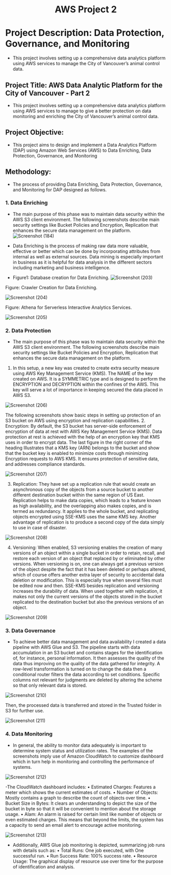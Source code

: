 <h1 align="center">AWS Project 2</h1>


# Project Description: Data Protection, Governance, and Monitoring
* This project involves setting up a comprehensive data analytics platform using AWS services to manage the City of Vancouver’s animal control data. 
## Project Title: AWS Data Analytic Platform for the City of Vancouver - Part 2
* This project involves setting up a comprehensive data analytics platform using AWS services to manage  to give a better protection on data monitoring and enriching the City of Vancouver’s animal control data. 
## Project Objective:
* This project aims to design and implement a Data Analytics Platform (DAP) using Amazon Web Services (AWS) to Data Enriching, Data Protection, Governance, and Monitoring
## Methodology:
* The process of providing Data Enriching, Data Protection, Governance, and Monitoring for DAP designed as follows.
### 1. Data Enriching
- The main purpose of this phase was to maintain data security within the AWS S3 client environment. The following screenshots describe main security settings like Bucket Policies and Encryption, Replication that enhances the secure data management on the platform.
![Screenshot (184)](https://github.com/user-attachments/assets/2c841b32-22ec-4591-8b4c-357315ed1a42)


- Data Enriching is the process of making raw data more valuable, effective or better which can be done by incorporating attributes from internal as well as external sources. Data mining is especially important in business as it is helpful for data analysis in the different sectors including marketing and business intelligence.
- Figure1: Database creation for Data Enriching.
![Screenshot (203)](https://github.com/user-attachments/assets/1b748eb2-5c87-4b61-8e38-fe39d90fa3f1)


Figure: Crawler Creation for Data Enriching.  

![Screenshot (204)](https://github.com/user-attachments/assets/c158933b-8058-4ba8-8518-589f06275717)


Figure: Athena for Serverless Interactive Analytics Services.

![Screenshot (205)](https://github.com/user-attachments/assets/7a762ca2-12eb-4552-892b-2572f4903ef2)


### 2. Data Protection
- The main purpose of this phase was to maintain data security within the AWS S3 client environment. The following screenshots describe main security settings like Bucket Policies and Encryption, Replication that enhances the secure data management on the platform.

1. 	In this setup, a new key was created to create extra security measure using AWS Key Management Service (KMS). The NAME of the key created on AWS. It is a SYMMETRIC type and is designed to perform the ENCRYPTION and DECRYPTION within the confines of the AWS. This key will serve a lot of importance in keeping secured the data placed in AWS S3.

![Screenshot (206)](https://github.com/user-attachments/assets/6c1a2500-9030-4075-bc4e-38a2958d3431)


The following screenshots show basic steps in setting up protection of an S3 bucket on AWS using encryption and replication capabilities.
2. Encryption: 
 	By default, the S3 bucket has server-side enforcement of encryption of data at rest with AWS Key Management Service (KMS). Data protection at rest is achieved with the help of an encryption key that KMS uses in order to encrypt data. The last figure in the right corner of the heading Illustrates that a KMS key (ARN) belongs to the bucket and show that the bucket key is enabled to minimize costs through minimizing Encryption requests to AWS KMS. It ensures protection of sensitive data, and addresses compliance standards.

![Screenshot (207)](https://github.com/user-attachments/assets/83926e7d-b637-492d-96b5-6af93e207124)



3.	Replication: 
 	They have set up a replication rule that would create an asynchronous copy of the objects from a source bucket to another different destination bucket within the same region of US East. Replication helps to make data copies, which leads to a feature known as high availability, and the overlapping also makes copies, and is termed as redundancy. It applies to the whole bucket, and replicating objects encrypted using SSE-KMS uses the same KMS key. Another advantage of replication is to produce a second copy of the data simply to use in case of disaster.

![Screenshot (208)](https://github.com/user-attachments/assets/f982f78b-ea81-45e6-8ebd-a4a0e9e5c044)




4.	Versioning:
When enabled, S3 versioning enables the creation of many versions of an object within a single bucket in order to retain, recall, and restore each version of an object that replaced by or eliminated by other versions. When versioning is on, one can always get a previous version of the object despite the fact that it has been deleted or perhaps altered, which of course offers another extra layer of security to accidental data deletion or modification. This is especially true when several files must be edited now and then.
SSE-KMS besides replication and versioning increases the durability of data. When used together with replication, it makes not only the current versions of the objects stored in the bucket replicated to the destination bucket but also the previous versions of an object.

![Screenshot (209)](https://github.com/user-attachments/assets/a1e0d813-ffb7-49fb-98a6-9c474b4c3f3d)





### 3. Data Governance
- To achieve better data management and data availability I created a data pipeline with AWS Glue and S3. The pipeline starts with data accumulation in an S3 bucket and contains stages for the identification of, for instance, personal information. It then assesses the quality of the data thus improving on the quality of the data gathered for integrity. A row-level transformation is turned on to change the data then a conditional router filters the data according to set conditions. Specific columns not relevant for judgments are deleted by altering the scheme so that only relevant data is stored.

![Screenshot (210)](https://github.com/user-attachments/assets/6fa548fb-f762-4303-ad50-ce20bc965d61)



Then, the processed data is transferred and stored in the Trusted folder in S3 for further use.

![Screenshot (211)](https://github.com/user-attachments/assets/b6213c52-d709-4984-b25b-937cf2274b45)



### 4. Data Monitoring

- In general, the ability to monitor data adequately is important to determine system status and utilization rates. The examples of the screenshots imply use of Amazon CloudWatch to customize dashboard which in turn help in monitoring and controlling the performance of systems.


![Screenshot (212)](https://github.com/user-attachments/assets/2fb03399-7432-4dea-923e-299d7f15cf0d)




-The CloudWatch dashboard includes:
 •	Estimated Charges: Features a meter which shows the current estimates of costs.
 •	Number of Objects: Mostly contains a graph to describe the count of objects over time.
 •	Bucket Size in Bytes: It clears an understanding to depict the size of the bucket in byte so that it will be convenient to mention about the storage usage.
 •	Alam: An alarm  is raised for certain limit like number of objects or even estimated charges. This means that beyond the limits, the system has a capacity to send an email alert to encourage active monitoring.


![Screenshot (213)](https://github.com/user-attachments/assets/91719bc3-a69e-48c2-a4c2-5875d6460082)




- Additionally, AWS Glue job monitoring is depicted, summarizing job runs with details such as:
•	Total Runs: One job executed, with One successful run.
•	Run Success Rate: 100% success rate.
•	Resource Usage: The graphical display of resource use over time for the purpose of identification and analysis.

